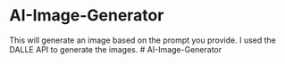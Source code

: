 # AI-Image-Generator
This will generate an image based on the prompt you provide. I used the DALLE API to generate the images. 
#   A I - I m a g e - G e n e r a t o r  
 